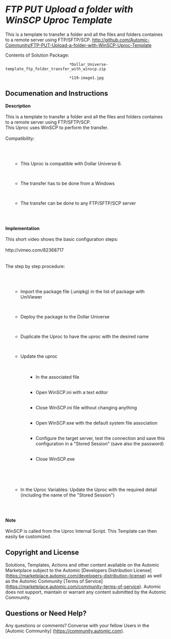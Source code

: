 *FTP PUT Upload a folder with WinSCP Uproc Template*
=============


This is a template to transfer a folder and all the files and folders containes to a remote server using FTP/SFTP/SCP.
http://github.com/Automic-Community/FTP-PUT-Upload-a-folder-with-WinSCP-Uproc-Template

<!-- List of attached files -->
Contents of Solution Package:

						
								*Dollar_Universe-template_ftp_folder_transfer_with_winscp.zip
								
								*119-image1.jpg
								
						


Documenation and Instructions
---

<p><span><strong class="bbc">Description</strong></span><br /><br />This is a template to transfer a folder and all the files and folders containes to a remote server using FTP/SFTP/SCP.<br />This Uproc uses WinSCP to perform the transfer.<br /><br />Compatibility:</p>
<p><br /><br /></p>
<ul class="bbc">
<ul class="bbc">
<li>This Uproc is compatible with Dollar Universe 6.</li>
</ul>
</ul>
<p>&nbsp;</p>
<ul class="bbc">
<ul class="bbc">
<li>The transfer has to be done from a Windows</li>
</ul>
</ul>
<p>&nbsp;</p>
<ul class="bbc">
<ul class="bbc">
<li>The transfer can be done to any FTP/SFTP/SCP server</li>
</ul>
</ul>
<p><br /><br /></p>
<p><span><strong class="bbc">Implementation</strong></span><br /><br />This short video shows the basic configuration steps:<br /><br />http://vimeo.com/82368717<br /><br /><br />The step by step procedure:</p>
<p><br /><br /></p>
<ul class="bbc">
<ul class="bbc">
<li>Import the package file (.unipkg) in the list of package with UniViewer</li>
</ul>
</ul>
<p>&nbsp;</p>
<ul class="bbc">
<ul class="bbc">
<li>Deploy the package to the Dollar Universe</li>
</ul>
</ul>
<p>&nbsp;</p>
<ul class="bbc">
<ul class="bbc">
<li>Duplicate the Uproc to have the uproc with the desired name</li>
</ul>
</ul>
<p>&nbsp;</p>
<ul class="bbc">
<ul class="bbc">
<li>Update the uproc<br /><br /><br />
<ul class="bbc">
<ul class="bbc">
<li>In the associated file</li>
</ul>
</ul>
<br />
<ul class="bbc">
<ul class="bbc">
<li>Open WinSCP.ini with a text editor</li>
</ul>
</ul>
<br />
<ul class="bbc">
<ul class="bbc">
<li>Close WinSCP.ini file without changing anything</li>
</ul>
</ul>
<br />
<ul class="bbc">
<ul class="bbc">
<li>Open WinSCP.exe with the default system file association</li>
</ul>
</ul>
<br />
<ul class="bbc">
<ul class="bbc">
<li>Configure the target server, test the connection and save this configuration in a "Stored Session" (save also the password)</li>
</ul>
</ul>
<br />
<ul class="bbc">
<ul class="bbc">
<li>Close WinSCP.exe</li>
</ul>
</ul>
<br /><br /></li>
</ul>
</ul>
<p>&nbsp;</p>
<ul class="bbc">
<ul class="bbc">
<li>In the Uproc Variables: Update the Uproc with the required detail (including the name of the "Stored Session")</li>
</ul>
</ul>
<p><br /><br /></p>
<p><span><strong class="bbc">Note</strong></span><br /><br />WinSCP is called from the Uproc Internal Script. This Template can then easily be customized.</p>

Copyright and License
---

Solutions, Templates, Actions and other content available on the Automic Marketplace subject to the Automic [Developers Distribution License] (https://marketplace.automic.com/developers-distribution-license) as well as the Automic Community [Terms of Service] (https://marketplace.automic.com/community-terms-of-service).
Automic does not support, maintain or warrant any content submitted by the Automic Community.



Questions or Need Help? 
---
Any questions or comments? Converse with your fellow Users in the [Automic Community] (https://community.automic.com).